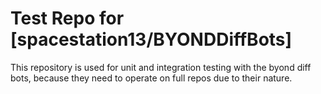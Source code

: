 # Test Repo for [spacestation13/BYONDDiffBots]

This repository is used for unit and integration testing with the byond diff bots, because they need to operate on full repos due to their nature.

